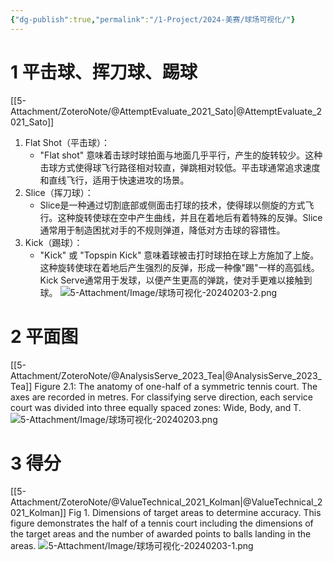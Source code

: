 ```yaml
---
{"dg-publish":true,"permalink":"/1-Project/2024-美赛/球场可视化/"}
---
```



# 1 平击球、挥刀球、踢球
[[5-Attachment/ZoteroNote/@AttemptEvaluate_2021_Sato\|@AttemptEvaluate_2021_Sato]]
1. Flat Shot（平击球）：
    - "Flat shot" 意味着击球时球拍面与地面几乎平行，产生的旋转较少。这种击球方式使得球飞行路径相对较直，弹跳相对较低。平击球通常追求速度和直线飞行，适用于快速进攻的场景。
2. Slice（挥刀球）：
    - Slice是一种通过切割底部或侧面击打球的技术，使得球以侧旋的方式飞行。这种旋转使球在空中产生曲线，并且在着地后有着特殊的反弹。Slice通常用于制造困扰对手的不规则弹道，降低对方击球的容错性。
3. Kick（踢球）：
    - "Kick" 或 "Topspin Kick" 意味着球被击打时球拍在球上方施加了上旋。这种旋转使球在着地后产生强烈的反弹，形成一种像"踢"一样的高弧线。Kick Serve通常用于发球，以便产生更高的弹跳，使对手更难以接触到球。
![5-Attachment/Image/球场可视化-20240203-2.png](/img/user/5-Attachment/Image/%E7%90%83%E5%9C%BA%E5%8F%AF%E8%A7%86%E5%8C%96-20240203-2.png)
# 2 平面图
[[5-Attachment/ZoteroNote/@AnalysisServe_2023_Tea\|@AnalysisServe_2023_Tea]]
Figure 2.1: The anatomy of one-half of a symmetric tennis court. The axes are recorded
in metres. For classifying serve direction, each service court was divided into three equally
spaced zones: Wide, Body, and T.
![5-Attachment/Image/球场可视化-20240203.png](/img/user/5-Attachment/Image/%E7%90%83%E5%9C%BA%E5%8F%AF%E8%A7%86%E5%8C%96-20240203.png)
# 3 得分
[[5-Attachment/ZoteroNote/@ValueTechnical_2021_Kolman\|@ValueTechnical_2021_Kolman]]
Fig 1. Dimensions of target areas to determine accuracy. This figure demonstrates the half of a tennis court
including the dimensions of the target areas and the number of awarded points to balls landing in the areas.
![5-Attachment/Image/球场可视化-20240203-1.png](/img/user/5-Attachment/Image/%E7%90%83%E5%9C%BA%E5%8F%AF%E8%A7%86%E5%8C%96-20240203-1.png)
